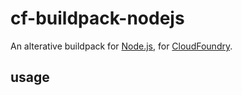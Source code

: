 <!-- Licensed under the Apache License. See footer for details. -->

cf-buildpack-nodejs
================================================================================

An alterative buildpack for [Node.js](http://nodejs.org/), 
for [CloudFoundry](http://cloudfoundry.com/).

usage
--------------------------------------------------------------------------------


<!--
#===============================================================================
# Copyright 2013 Patrick Mueller
# 
# Licensed under the Apache License, Version 2.0 (the "License");
# you may not use this file except in compliance with the License.
# You may obtain a copy of the License at
# 
#    http://www.apache.org/licenses/LICENSE-2.0
# 
# Unless required by applicable law or agreed to in writing, software
# distributed under the License is distributed on an "AS IS" BASIS,
# WITHOUT WARRANTIES OR CONDITIONS OF ANY KIND, either express or implied.
# See the License for the specific language governing permissions and
# limitations under the License.
#===============================================================================
-->